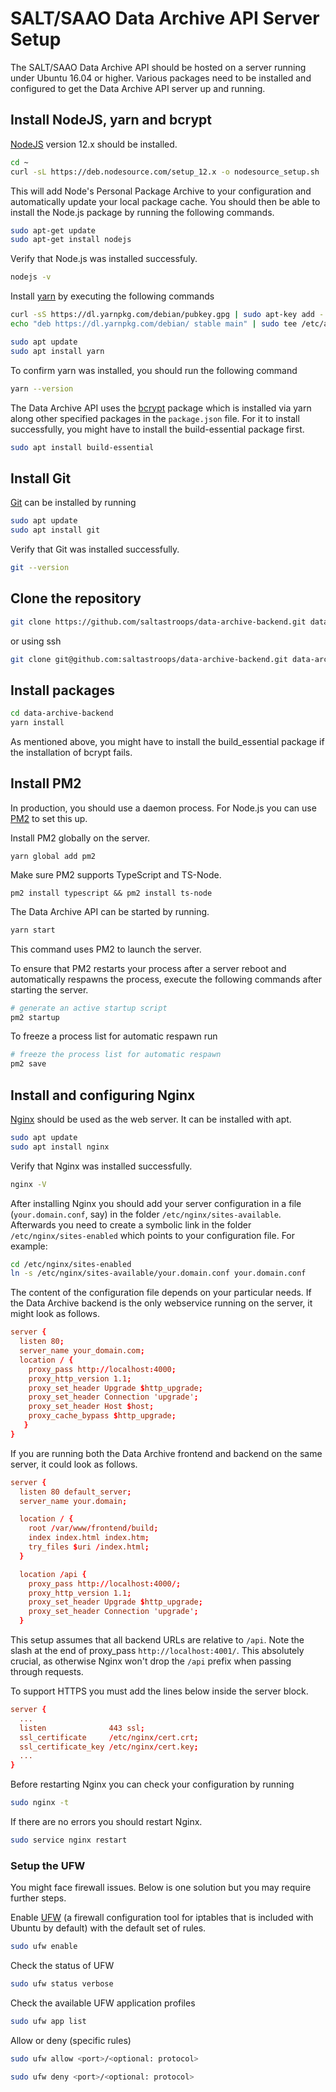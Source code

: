 # SALT/SAAO Data Archive API Server Setup

The SALT/SAAO Data Archive API should be hosted on a server running under Ubuntu 16.04 or higher.
Various packages need to be installed and configured to get the Data Archive API server up and running.


## Install NodeJS, yarn and bcrypt

[NodeJS](https://nodejs.org/en/) version 12.x should be installed.

```sh
cd ~
curl -sL https://deb.nodesource.com/setup_12.x -o nodesource_setup.sh
```

This will add Node's Personal Package Archive to your configuration and automatically update your local package cache. You should then be able to install the Node.js package by running the following commands.

```sh
sudo apt-get update
sudo apt-get install nodejs
```

Verify that Node.js was installed successfuly.

```sh
nodejs -v
```

Install [yarn](https://classic.yarnpkg.com/en/) by executing the following commands

```sh
curl -sS https://dl.yarnpkg.com/debian/pubkey.gpg | sudo apt-key add -
echo "deb https://dl.yarnpkg.com/debian/ stable main" | sudo tee /etc/apt/sources.list.d/yarn.list
```

```sh
sudo apt update
sudo apt install yarn
```

To confirm yarn was installed, you should run the following command
```sh
yarn --version
```

The Data Archive API uses the [bcrypt](https://www.npmjs.com/package/bcrypt) package which is installed via yarn along other specified packages in the `package.json` file. For it to install successfully, you might have to install the build-essential package first.

```sh
sudo apt install build-essential
```

## Install Git

[Git](https://git-scm.com/) can be installed by running

```sh
sudo apt update
sudo apt install git
```

Verify that Git was installed successfully.

```sh
git --version
```

## Clone the repository

```sh
git clone https://github.com/saltastroops/data-archive-backend.git data-archive-backend
```

or using ssh

```sh
git clone git@github.com:saltastroops/data-archive-backend.git data-archive-backend
```

## Install packages

```sh
cd data-archive-backend
yarn install
```

As mentioned above, you might have to install the build_essential package if the installation of bcrypt fails.

## Install PM2

In production, you should use a daemon process. For Node.js you can use [PM2](http://pm2.keymetrics.io/) to set this up.

Install PM2 globally on the server.

```
yarn global add pm2
```

Make sure PM2 supports TypeScript and TS-Node.

```
pm2 install typescript && pm2 install ts-node
```

The Data Archive API can be started by running. 

```sh
yarn start
```

This command uses PM2 to launch the server.

To ensure that PM2 restarts your process after a server reboot and automatically respawns the process, execute the following commands after starting the server.

```sh
# generate an active startup script
pm2 startup
```

To freeze a process list for automatic respawn run

```sh
# freeze the process list for automatic respawn
pm2 save
```

## Install and configuring Nginx

[Nginx](https://www.nginx.com/) should be used as the web server. It can be installed with apt.

```sh
sudo apt update
sudo apt install nginx
```

Verify that Nginx was installed successfully.

```sh
nginx -V
```

After installing Nginx you should add your server configuration in a file (`your.domain.conf`, say) in the folder `/etc/nginx/sites-available`. Afterwards you need to create a symbolic link in the folder `/etc/nginx/sites-enabled` which points to your configuration file. For example:

```sh
cd /etc/nginx/sites-enabled
ln -s /etc/nginx/sites-available/your.domain.conf your.domain.conf
```

The content of the configuration file depends on your particular needs. If the Data Archive backend is the only webservice running on the server, it might look as follows.

```conf
server {
  listen 80;
  server_name your_domain.com;
  location / {
    proxy_pass http://localhost:4000;
    proxy_http_version 1.1;
    proxy_set_header Upgrade $http_upgrade;
    proxy_set_header Connection 'upgrade';
    proxy_set_header Host $host;
    proxy_cache_bypass $http_upgrade;
   }
}
```

If you are running both the Data Archive frontend and backend on the same server, it could look as follows.

```conf
server {
  listen 80 default_server;
  server_name your.domain;

  location / {
    root /var/www/frontend/build;
    index index.html index.htm;
    try_files $uri /index.html;
  }

  location /api {
    proxy_pass http://localhost:4000/;
    proxy_http_version 1.1;
    proxy_set_header Upgrade $http_upgrade;
    proxy_set_header Connection 'upgrade';
  }
```

This setup assumes that all backend URLs are relative to `/api`. Note the slash at the end of proxy_pass `http://localhost:4001/`. This absolutely crucial, as otherwise Nginx won't drop the `/api` prefix when passing through requests.

To support HTTPS you must add the lines below inside the server block.

```conf
server {
  ...
  listen              443 ssl;
  ssl_certificate     /etc/nginx/cert.crt;
  ssl_certificate_key /etc/nginx/cert.key;
  ...
}
```

Before restarting Nginx you can check your configuration by running

```sh
sudo nginx -t
```

If there are no errors you should restart Nginx.

```sh
sudo service nginx restart
```

### Setup the UFW

You might face firewall issues. Below is one solution but you may require further steps.

Enable [UFW](https://help.ubuntu.com/community/UFW) (a firewall configuration tool for iptables that is included with Ubuntu by default) with the default set of rules.

```sh
sudo ufw enable
```

Check the status of UFW

```sh
sudo ufw status verbose
```

Check the available UFW application profiles

```sh
sudo ufw app list
```

Allow or deny (specific rules)

```sh
sudo ufw allow <port>/<optional: protocol>
```

```sh
sudo ufw deny <port>/<optional: protocol>
```